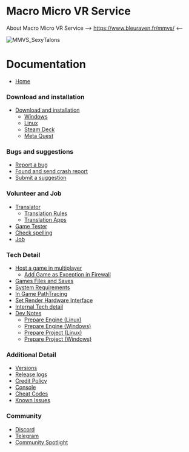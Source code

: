 # Macro Micro VR Service

About Macro Micro VR Service --> https://www.bleuraven.fr/mmvs/ <--

![MMVS_SexyTalons](https://user-images.githubusercontent.com/7216958/154977012-87b35140-d851-445e-9328-b4a5e370116c.jpg)

# Documentation
- [Home](https://github.com/xavier150/MMVS/wiki)

### Download and installation
- [Download and installation](https://github.com/xavier150/MMVS/wiki/Download-and-installation)
    - [Windows](https://github.com/xavier150/MMVS/wiki/Download-and-installation-(Windows))  
    - [Linux](https://github.com/xavier150/MMVS/wiki/Download-and-installation-(Linux))  
    - [Steam Deck](https://github.com/xavier150/MMVS/wiki/Download-and-installation-(Steam-Deck))  
    - [Meta Quest](https://github.com/xavier150/MMVS/wiki/Download-and-installation-(Meta-Quest))  

### Bugs and suggestions
- [Report a bug](https://github.com/xavier150/MMVS/wiki/Bug-Reports)
- [Found and send crash report](https://github.com/xavier150/MMVS/wiki/Found-Crash-Report)
- [Submit a suggestion](https://github.com/xavier150/MMVS/wiki/Suggestions)

### Volunteer and Job
- [Translator](https://github.com/xavier150/MMVS/wiki/Translator)
    - [Translation Rules](https://github.com/xavier150/MMVS/wiki/Translation-Rules)
    - [Translation Apps](https://github.com/xavier150/MMVS/wiki/Translation-Apps)
- [Game Tester](https://github.com/xavier150/MMVS/wiki/Game-Tester)
- [Check spelling](https://github.com/xavier150/MMVS/wiki/Check-spelling)
- [Job](https://www.bleuraven.fr/job)

### Tech Detail
- [Host a game in multiplayer](https://github.com/xavier150/MMVS/wiki/Host)
    - [Add Game as Exception in Firewall](https://github.com/xavier150/MMVS/wiki/Add-Game-as-Exception-in-Firewall)
- [Games Files and Saves](https://github.com/xavier150/MMVS/wiki/Save)
- [System Requirements](https://github.com/xavier150/MMVS/wiki/System-requirements)
- [In Game PathTracing](https://github.com/xavier150/MMVS/wiki/In-Game-PathTracing)
- [Set Render Hardware Interface](https://github.com/xavier150/MMVS/wiki/Set-Render-Hardware-Interface)
- [Internal Tech detail](https://github.com/xavier150/MMVS/wiki/Internal-Tech-detail)
- [Dev Notes](https://github.com/xavier150/MMVS/wiki/Dev-Notes)
    - [Prepare Engine (Linux)](https://github.com/xavier150/MMVS/wiki/Prepare-Engine-(Linux))
    - [Prepare Engine (Windows)](https://github.com/xavier150/MMVS/wiki/Prepare-Engine-(Windows))
    - [Prepare Project (Linux)](https://github.com/xavier150/MMVS/wiki/Prepare-Project-(Linux))
    - [Prepare Project (Windows)](https://github.com/xavier150/MMVS/wiki/Prepare-Project-(Windows))

### Additional Detail
- [Versions](https://github.com/xavier150/MMVS/wiki/Versions)
- [Release logs](https://github.com/xavier150/MMVS/wiki/Release-logs)
- [Credit Policy](https://github.com/xavier150/MMVS/wiki/Credit-Policy)
- [Console](https://github.com/xavier150/MMVS/wiki/Console)
- [Cheat Codes](https://github.com/xavier150/MMVS/wiki/Cheat-Codes)
- [Known Issues](https://github.com/xavier150/MMVS/wiki/Known-Issues)

### Community
- [Discord](https://discord.com/invite/svctk57)
- [Telegram](https://t.me/BleuRavenProjects)
- [Community Spotlight](https://github.com/xavier150/MMVS/wiki/Community-Spotlight)
